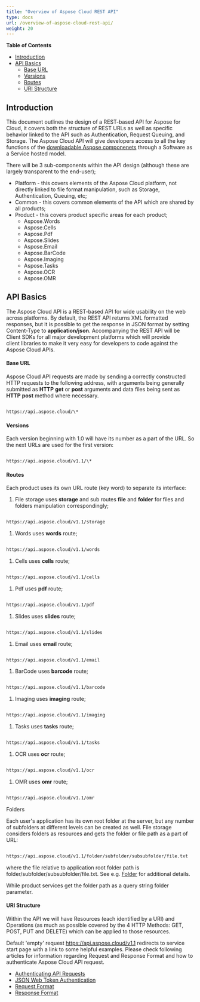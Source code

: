 ```yaml
---
title: "Overview of Aspose Cloud REST API"
type: docs
url: /overview-of-aspose-cloud-rest-api/
weight: 20
---
```


**Table of Contents**

- [Introduction](#Introduction)
- [API Basics](#APIBasics) 
  - [Base URL](#BaseURL)
  - [Versions](#Versions)
  - [Routes](#Routes)
  - [URI Structure](#URIStructure)
## **Introduction**
This document outlines the design of a REST-based API for Aspose for Cloud, it covers both the structure of REST URLs as well as specific behavior linked to the API such as Authentication, Request Queuing, and Storage. The Aspose Cloud API will give developers access to all the key functions of the [downloadable Aspose componenets](https://www.aspose.com/) through a Software as a Service hosted model.

There will be 3 sub-components within the API design (although these are largely transparent to the end-user);

- Platform - this covers elements of the Aspose Cloud platform, not directly linked to file format manipulation, such as Storage, Authentication, Queuing, etc;
- Common - this covers common elements of the API which are shared by all products;
- Product - this covers product specific areas for each product;
  - Aspose.Words
  - Aspose.Cells
  - Aspose.Pdf
  - Aspose.Slides
  - Aspose.Email
  - Aspose.BarCode
  - Aspose.Imaging
  - Aspose.Tasks
  - Aspose.OCR
  - Aspose.OMR
## **API Basics**
The Aspose Cloud API is a REST-based API for wide usability on the web across platforms. By default, the REST API returns XML formatted responses, but it is possible to get the response in JSON format by setting Content-Type to **application/json**. Accompanying the REST API will be Client SDKs for all major development platforms which will provide client libraries to make it very easy for developers to code against the Aspose Cloud APIs.
#### **Base URL**
Aspose Cloud API requests are made by sending a correctly constructed HTTP requests to the following address, with arguments being generally submitted as **HTTP** **get** or **post** arguments and data files being sent as **HTTP** **post** method where necessary.

```html

https://api.aspose.cloud/\*

```
#### **Versions**
Each version beginning with 1.0 will have its number as a part of the URL. So the next URLs are used for the first version:

```html

https://api.aspose.cloud/v1.1/\*

```
#### **Routes**
Each product uses its own URL route (key word) to separate its interface:

1. File storage uses **storage** and sub routes **file** and **folder** for files and folders manipulation correspondingly;

```html

https://api.aspose.cloud/v1.1/storage

```

1. Words uses **words** route;

```html

https://api.aspose.cloud/v1.1/words

```

1. Cells uses **cells** route;

```html

https://api.aspose.cloud/v1.1/cells

```

1. Pdf uses **pdf** route;

```html

https://api.aspose.cloud/v1.1/pdf

```

1. Slides uses **slides** route;

```html

https://api.aspose.cloud/v1.1/slides

```

1. Email uses **email** route;

```html

https://api.aspose.cloud/v1.1/email

```

1. BarCode uses **barcode** route;

```html

https://api.aspose.cloud/v1.1/barcode

```

1. Imaging uses **imaging** route;

```html

https://api.aspose.cloud/v1.1/imaging

```

1. Tasks uses **tasks** route;

```html

https://api.aspose.cloud/v1.1/tasks

```

1. OCR uses **ocr** route;

```html

https://api.aspose.cloud/v1.1/ocr

```

1. OMR uses **omr** route;

```html

https://api.aspose.cloud/v1.1/omr

```

Folders

Each user's application has its own root folder at the server, but any number of subfolders at different levels can be created as well. File storage considers folders as resources and gets the folder or file path as a part of URL:

```html

https://api.aspose.cloud/v1.1/folder/subfolder/subsubfolder/file.txt

```


where the file relative to application root folder path is folder/subfolder/subsubfolder/file.txt. See e.g. [Folder]() for additional details.

While product services get the folder path as a query string folder parameter.
#### **URI Structure**
Within the API we will have Resources (each identified by a URI) and Operations (as much as possible covered by the 4 HTTP Methods: GET, POST, PUT and DELETE) which can be applied to those resources.

Default 'empty' request <https://api.aspose.cloud/v1.1> redirects to service start page with a link to some helpful examples. Please check following articles for information regarding Request and Response Format and how to authenticate Aspose Cloud API request.

- [Authenticating API Requests](/authenticating-api-requests/)
- [JSON Web Token Authentication](/json-web-token-authentication/)
- [Request Format](/request-format/)
- [Response Format](/response-format/)

